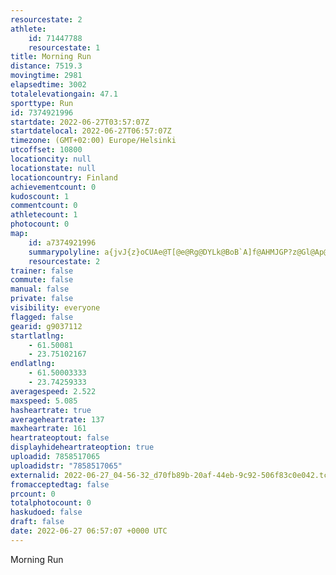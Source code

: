 ```yaml
---
resourcestate: 2
athlete:
    id: 71447788
    resourcestate: 1
title: Morning Run
distance: 7519.3
movingtime: 2981
elapsedtime: 3002
totalelevationgain: 47.1
sporttype: Run
id: 7374921996
startdate: 2022-06-27T03:57:07Z
startdatelocal: 2022-06-27T06:57:07Z
timezone: (GMT+02:00) Europe/Helsinki
utcoffset: 10800
locationcity: null
locationstate: null
locationcountry: Finland
achievementcount: 0
kudoscount: 1
commentcount: 0
athletecount: 1
photocount: 0
map:
    id: a7374921996
    summarypolyline: a{jvJ{z}oCUAe@T[@e@Rg@DYLk@BoB`A]f@AHMJGP?z@Gl@Ap@StA_@rAIz@Mp@s@`AO\MJEII]e@uCy@iCcBiEe@eBCm@@s@AYQcAK_@Ge@Sw@[eBIqA_@uBAWYyAOqAS_AOa@Oq@g@kCYk@UY_@cBKSUUMc@g@@oA{@Sk@Io@e@{@Mc@Ug@Iy@AuDO[AONgEAsAE{@Js@RmDj@}DHw@CMGKQKsAyAMk@[gCEi@BWDKdB{ALq@Be@AmDGuDAiDCkADwEJmA@[GcAMeAEw@Ao@HcCI_AEK[ISBYQSg@Gs@w@wDIMQ?KUgAIy@Na@ESDYASGcACu@DERAz@IFHv@BfACjAFxBCd@Dx@?\Op@Dr@?b@ET?`@BPC~ADvACb@IxAYfCQVO@EFw@BKEU]e@i@g@_BMmAE[Og@Gw@Mo@AqBG}A[kAAYKg@Ui@K_@]aAo@kAg@Mc@a@Sc@US_@q@Ko@Uw@Go@K[SkBMg@MwAUw@@]Xm@Ro@RSt@kBHs@BiBLi@HQ`@i@pA{CXc@F?JHHvAJr@XnAHRNbAL^Tb@^R`@bAhA~ADBHIFAHVLPp@TRVTNr@PLE\YRa@j@?|@OjATXTDCxBn@`A^nAr@VV^t@vBbH\p@\`ARz@h@lAf@`@jBVDFBPA`A@tAFl@ARVlBTx@TLNXF^Al@Lb@p@dDRp@N\z@`AF^XnAPf@Nn@JVVlAp@lBHl@Th@DXRp@Sv@U`@SlAAt@D`AAPSb@YhASf@W~@@XFTLZPR@NCZBLz@rBXfAN`@BNM~@]fACv@YhA@n@X`ADV@v@D`@Ch@k@hCCV@RH\b@x@bAfBXZH@j@Q^?`AUh@GLPFV?jALx@@l@ALEHeB|@{A\KHs@Tk@F}@\QAUKg@i@SAQPMVIXYlBUx@cAhBMF[l@Ip@LfAMp@U\Oj@At@L|@f@vBz@nCZjAR^h@rAh@nBf@rAPp@Z|@t@~CD@To@d@{@~A\@H?e@DYHQbBCHDJKF?`@HBd@Ap@B|AJvBHf@Bh@Jh@Dt@Cv@EZDjCBh@AT@bBD|@[NOt@?f@Jr@GT?JXJt@KhAB|@Mn@YXBNGTDJGHS
    resourcestate: 2
trainer: false
commute: false
manual: false
private: false
visibility: everyone
flagged: false
gearid: g9037112
startlatlng:
    - 61.50081
    - 23.75102167
endlatlng:
    - 61.50003333
    - 23.74259333
averagespeed: 2.522
maxspeed: 5.085
hasheartrate: true
averageheartrate: 137
maxheartrate: 161
heartrateoptout: false
displayhideheartrateoption: true
uploadid: 7858517065
uploadidstr: "7858517065"
externalid: 2022-06-27_04-56-32_d70fb89b-20af-44eb-9c92-506f83c0e042.tcx
fromacceptedtag: false
prcount: 0
totalphotocount: 0
haskudoed: false
draft: false
date: 2022-06-27 06:57:07 +0000 UTC
---
```

Morning Run